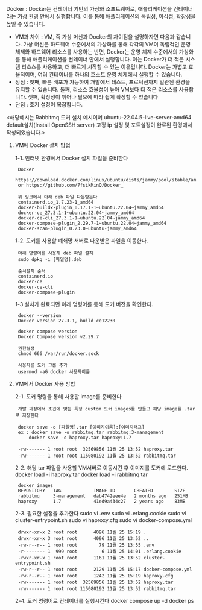 Docker 
 : Docker는 컨테이너 기반의 가상화 소프트웨어로, 애플리케이션을 컨테이너라는 가상 환경 안에서 실행합니다. 이를 통해 애플리케이션의 독립성, 이식성, 확장성을 높일 수 있습니다.
 - VM과 차이 : VM, 즉 가상 머신과 Docker의 차이점을 설명하자면 다음과 같습니다. 가상 머신은 하드웨어 수준에서의 가상화를 통해 각각의 VM이 독립적인 운영 체제와 하드웨어 리소스를 사용하는 반면, Docker는 운영 체제 수준에서의 가상화를 통해 애플리케이션을 컨테이너 안에서 실행합니다. 이는 Docker가 더 적은 시스템 리소스를 사용하고, 더 빠르게 시작할 수 있는 이유입니다. Docker는 가볍고 효율적이며, 여러 컨테이너를 하나의 호스트 운영 체제에서 실행할 수 있습니다.
 - 장점 : 첫째, 빠른 배포가 가능하여 개발에서 테스트, 프로덕션까지 일관된 환경을 유지할 수 있습니다.
		둘째, 리소스 효율성이 높아 VM보다 더 적은 리소스를 사용합니다.
		셋째, 확장성이 뛰어나 필요에 따라 쉽게 확장할 수 있습니다
 - 단점 : 초기 설정이 복잡합니다.


<해당예시는 Rabbitmq 도커 설치 예시이며 ubuntu-22.04.5-live-server-amd64 default설치(Install OpenSSH server) 고정 ip 설정 및 포트설정이 완료된 환경에서 작성되었습니다.> 

1. VM에 Docker 설치 방법

	1-1. 인터넷 환경에서 Docker 설치 파일을 준비한다

		Docker
		https://download.docker.com/linux/ubuntu/dists/jammy/pool/stable/amd64/
		or https://github.com/7fsikMinQ/Docker_

		위 링크에서 아래 deb 파일 다운받는다 
		containerd.io_1.7.23-1_amd64
		docker-buildx-plugin_0.17.1-1~ubuntu.22.04~jammy_amd64
		docker-ce_27.3.1-1~ubuntu.22.04~jammy_amd64
		docker-ce-cli_27.3.1-1~ubuntu.22.04~jammy_amd64
		docker-compose-plugin_2.29.7-1~ubuntu.22.04~jammy_amd64
		docker-scan-plugin_0.23.0~ubuntu-jammy_amd64


	1-2. 도커를 사용할 폐쇄망 서버로 다운받은 파일을 이동한다.

		아래 명령어를 사용해 deb 파일 설치
		sudo dpkg -i [파일명].deb

		순서설치 순서
		containerd.io
		docker-ce
		docker-ce-cli
		docker-compose-plugin 


	1-3 설치가 완료되면 아래 명령어를 통해 도커 버전을 확인한다.

		docker --version
		Docker version 27.3.1, build ce12230

		docker compose version
		Docker Compose version v2.29.7

		권한설정
		chmod 666 /var/run/docker.sock

		사용자를 도커 그룹 추가
		usermod -aG docker 사용자이름

	
2. VM에서 Docker 사용 방법

 

	2-1. 도커 명령을 통해 사용할 image를 준비한다
	
		개발 과정에서 조건에 맞는 특정 custom 도커 images를 만들고 해당 image를 .tar로 저장한다
		
		docker save -o [파일명].tar [이미지이름]:[이미지태그]
		ex : docker save -o rabbitmq.tar rabbitmq:3-management
			docker save -o haproxy.tar haproxy:1.7
		
		-rw------- 1 root root  32569856 11월 25 13:52 haproxy.tar
		-rw------- 1 root root 115080192 11월 25 13:52 rabbitmq.tar

	2-2. 해당 tar 파일을 사용할 VM서버로 이동시킨 후 이미지를 도커에 로드한다.
		docker load -i haproxy.tar
		docker load -i rabbitmq.tar 

		docker images
		REPOSITORY   TAG            IMAGE ID       CREATED        SIZE
		rabbitmq     3-management   dab4742eee4e   2 months ago   251MB
		haproxy      1.7            41ed9a434c27   2 years ago    83MB

	2-3. 필요한 설정을 추가한다
		sudo vi .env
		sudo vi .erlang.cookie
		sudo vi cluster-entrypoint.sh
		sudo vi haproxy.cfg
		sudo vi docker-compose.yml
		
		drwxr-xr-x 2 root root      4096 11월 25 15:19 .
		drwxr-xr-x 3 root root      4096 11월 25 13:52 ..
		-rw-r--r-- 1 root root        79 11월 25 13:55 .env
		-r-------- 1  999 root         6 11월 25 14:01 .erlang.cookie
		-rwxr-xr-x 1 root root      1161 11월 25 13:52 cluster-entrypoint.sh
		-rw-r--r-- 1 root root      2129 11월 25 15:17 docker-compose.yml
		-rw-r--r-- 1 root root      1242 11월 25 15:19 haproxy.cfg
		-rw------- 1 root root  32569856 11월 25 13:52 haproxy.tar
		-rw------- 1 root root 115080192 11월 25 13:52 rabbitmq.tar

	2-4. 도커 명령어로 컨테이너를 실행시킨다
		docker compose up -d
		docker ps


